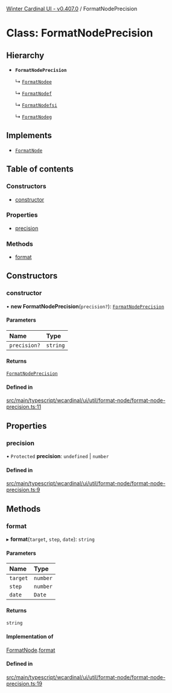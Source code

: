 [Winter Cardinal UI - v0.407.0](../index.md) / FormatNodePrecision

# Class: FormatNodePrecision

## Hierarchy

- **`FormatNodePrecision`**

  ↳ [`FormatNodee`](FormatNodee.md)

  ↳ [`FormatNodef`](FormatNodef.md)

  ↳ [`FormatNodefsi`](FormatNodefsi.md)

  ↳ [`FormatNodeg`](FormatNodeg.md)

## Implements

- [`FormatNode`](../interfaces/FormatNode.md)

## Table of contents

### Constructors

- [constructor](FormatNodePrecision.md#constructor)

### Properties

- [precision](FormatNodePrecision.md#precision)

### Methods

- [format](FormatNodePrecision.md#format)

## Constructors

### constructor

• **new FormatNodePrecision**(`precision?`): [`FormatNodePrecision`](FormatNodePrecision.md)

#### Parameters

| Name | Type |
| :------ | :------ |
| `precision?` | `string` |

#### Returns

[`FormatNodePrecision`](FormatNodePrecision.md)

#### Defined in

[src/main/typescript/wcardinal/ui/util/format-node/format-node-precision.ts:11](https://github.com/winter-cardinal/winter-cardinal-ui/blob/v0.407.0/src/main/typescript/wcardinal/ui/util/format-node/format-node-precision.ts#L11)

## Properties

### precision

• `Protected` **precision**: `undefined` \| `number`

#### Defined in

[src/main/typescript/wcardinal/ui/util/format-node/format-node-precision.ts:9](https://github.com/winter-cardinal/winter-cardinal-ui/blob/v0.407.0/src/main/typescript/wcardinal/ui/util/format-node/format-node-precision.ts#L9)

## Methods

### format

▸ **format**(`target`, `step`, `date`): `string`

#### Parameters

| Name | Type |
| :------ | :------ |
| `target` | `number` |
| `step` | `number` |
| `date` | `Date` |

#### Returns

`string`

#### Implementation of

[FormatNode](../interfaces/FormatNode.md).[format](../interfaces/FormatNode.md#format)

#### Defined in

[src/main/typescript/wcardinal/ui/util/format-node/format-node-precision.ts:19](https://github.com/winter-cardinal/winter-cardinal-ui/blob/v0.407.0/src/main/typescript/wcardinal/ui/util/format-node/format-node-precision.ts#L19)
